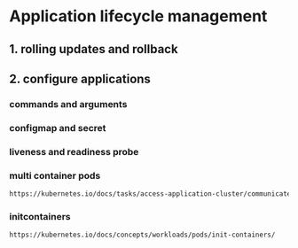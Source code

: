 # Application lifecycle management
## 1. rolling updates and rollback
## 2. configure applications
### commands and arguments
### configmap and secret
### liveness and readiness probe
### multi container pods
```bash
https://kubernetes.io/docs/tasks/access-application-cluster/communicate-containers-same-pod-shared-volume/
```
### initcontainers
```bash
https://kubernetes.io/docs/concepts/workloads/pods/init-containers/
```
